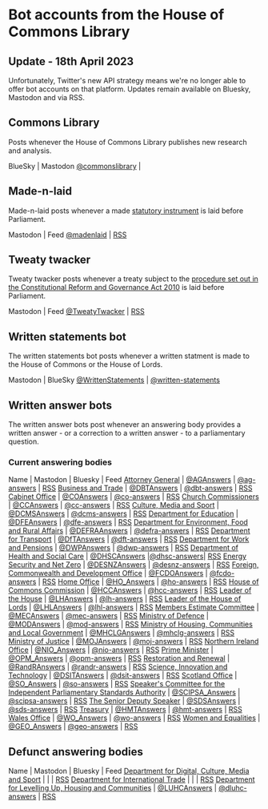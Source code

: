# Bot accounts from the House of Commons Library

## Update - 18th April 2023

Unfortunately, Twitter's new API strategy means we're no longer able to offer bot accounts on that platform. Updates remain available on Bluesky, Mastodon and via RSS.

## Commons Library

Posts whenever the House of Commons Library publishes new research and analysis.

BlueSky | Mastodon
[@commonslibrary](https://bsky.app/profile/commonslibrary.bsky.social) | 

## Made-n-laid

Made-n-laid posts whenever a made [statutory instrument](https://en.wikipedia.org/wiki/Statutory_instrument_(UK)) is laid before Parliament.

Mastodon | Feed
[@madenlaid](https://botsin.space/@madenlaid) | [RSS](https://api.parliament.uk/made-n-laid/rss)

## Tweaty twacker

Tweaty twacker posts whenever a treaty subject to the [procedure set out in the Constitutional Reform and Governance Act 2010](https://www.legislation.gov.uk/ukpga/2010/25/part/2) is laid before Parliament.

Mastodon | Feed
[@TweatyTwacker](https://botsin.space/@TweatyTwacker) | [RSS](https://api.parliament.uk/tweatytwacker/rss)

## Written statements bot

The written statements bot posts whenever a written statment is made to the House of Commons or the House of Lords.

Mastodon | BlueSky
[@WrittenStatements](https://botsin.space/@WrittenStatements) | [@written-statements](https://bsky.app/profile/written-statements.bsky.social)

## Written answer bots

The written answer bots post whenever an answering body provides a written answer - or a correction to a written answer - to a parliamentary question.

### Current answering bodies

Name | Mastodon | Bluesky | Feed
[Attorney General](https://api.parliament.uk/written-answers/answering-bodies/88) | [@AGAnswers](https://botsin.space/@AGAnswers) | [@ag-answers](https://bsky.app/profile/ag-answers.bsky.social) | [RSS](https://api.parliament.uk/written-answers/answering-bodies/88.rss)
[Business and Trade](https://api.parliament.uk/written-answers/answering-bodies/214) | [@DBTAnswers](https://botsin.space/@DBTAnswers) | [@dbt-answers](https://bsky.app/profile/dbt-answers.bsky.social) | [RSS](https://api.parliament.uk/written-answers/answering-bodies/214.rss)
[Cabinet Office]( https://api.parliament.uk/written-answers/answering-bodies/53 ) | [@COAnswers](https://botsin.space/@COAnswers) | [@co-answers](https://bsky.app/profile/co-answers.bsky.social) | [RSS](https://api.parliament.uk/written-answers/answering-bodies/53.rss)
[Church Commissioners](https://api.parliament.uk/written-answers/answering-bodies/9) | [@CCAnswers](https://botsin.space/@CCAnswers) | [@cc-answers](https://bsky.app/profile/cc-answers.bsky.social) | [RSS](https://api.parliament.uk/written-answers/answering-bodies/9.rss)
[Culture, Media and Sport](https://api.parliament.uk/written-answers/answering-bodies/217) | [@DCMSAnswers](https://botsin.space/@DCMSAnswers) | [@dcms-answers](https://bsky.app/profile/dcms-answers.bsky.social) | [RSS](https://api.parliament.uk/written-answers/answering-bodies/217.rss)
[Department for Education](https://api.parliament.uk/written-answers/answering-bodies/60) | [@DFEAnswers](https://botsin.space/@DFEAnswers) | [@dfe-answers](https://bsky.app/profile/dfe-answers.bsky.social) | [RSS](https://api.parliament.uk/written-answers/answering-bodies/60.rss)
[Department for Environment, Food and Rural Affairs](https://api.parliament.uk/written-answers/answering-bodies/13) | [@DEFRAAnswers](https://botsin.space/@DEFRAAnswers) | [@defra-answers](https://bsky.app/profile/defra-answers.bsky.social) | [RSS](https://api.parliament.uk/written-answers/answering-bodies/13.rss)
[Department for Transport](https://api.parliament.uk/written-answers/answering-bodies/27) | [@DfTAnswers](https://botsin.space/@DfTAnswers) | [@dft-answers](https://bsky.app/profile/dft-answers.bsky.social) | [RSS](https://api.parliament.uk/written-answers/answering-bodies/27.rss)
[Department for Work and Pensions](https://api.parliament.uk/written-answers/answering-bodies/29) | [@DWPAnswers](https://botsin.space/@DWPAnswers) | [@dwp-answers](https://bsky.app/profile/dwp-answers.bsky.social) | [RSS](https://api.parliament.uk/written-answers/answering-bodies/29.rss)
[Department of Health and Social Care](https://api.parliament.uk/written-answers/answering-bodies/17) | [@DHSCAnswers](https://botsin.space/@DHSCAnswers) |[@dhsc-answers](https://bsky.app/profile/dhsc-answers.bsky.social)| [RSS](https://api.parliament.uk/written-answers/answering-bodies/17.rss)
[Energy Security and Net Zero](https://api.parliament.uk/written-answers/answering-bodies/215) | [@DESNZAnswers](https://botsin.space/@DESNZAnswers) | [@desnz-answers](https://bsky.app/profile/desnz-answers.bsky.social) | [RSS](https://api.parliament.uk/written-answers/answering-bodies/215.rss)
[Foreign, Commonwealth and Development Office](https://api.parliament.uk/written-answers/answering-bodies/208) | [@FCDOAnswers](https://botsin.space/@FCDOAnswers) | [@fcdo-answers](https://bsky.app/profile/fcdo-answers.bsky.social) | [RSS](https://api.parliament.uk/written-answers/answering-bodies/208.rss)
[Home Office](https://api.parliament.uk/written-answers/answering-bodies/1) | [@HO_Answers](https://botsin.space/@HO_Answers) | [@ho-answers](https://bsky.app/profile/ho-answers.bsky.social) | [RSS](https://api.parliament.uk/written-answers/answering-bodies/1.rss)
[House of Commons Commission](https://api.parliament.uk/written-answers/answering-bodies/18) | [@HCCAnswers](https://botsin.space/@HCCAnswers) | [@hcc-answers](https://bsky.app/profile/hcc-answers.bsky.social) | [RSS](https://api.parliament.uk/written-answers/answering-bodies/18.rss)
[Leader of the House](https://api.parliament.uk/written-answers/answering-bodies/34) | [@LHAnswers](https://botsin.space/@LHAnswers) | [@lh-answers](https://bsky.app/profile/lh-answers.bsky.social) | [RSS](https://api.parliament.uk/written-answers/answering-bodies/34.rss)
[Leader of the House of Lords](https://api.parliament.uk/written-answers/answering-bodies/92) | [@LHLAnswers](https://botsin.space/@LHLAnswers) | [@lhl-answers](https://bsky.app/profile/lhl-answers.bsky.social) | [RSS](https://api.parliament.uk/written-answers/answering-bodies/92.rss)
[Members Estimate Committee](https://api.parliament.uk/written-answers/answering-bodies/91) | [@MECAnswers](https://botsin.space/@MECAnswers) | [@mec-answers](https://bsky.app/profile/mec-answers.bsky.social) | [RSS](https://api.parliament.uk/written-answers/answering-bodies/91.rss)
[Ministry of Defence](https://api.parliament.uk/written-answers/answering-bodies/11) | [@MODAnswers](https://botsin.space/@MODAnswers) | [@mod-answers](https://bsky.app/profile/mod-answers.bsky.social) | [RSS](https://api.parliament.uk/written-answers/answering-bodies/11.rss)
[Ministry of Housing, Communities and Local Government](https://api.parliament.uk/written-answers/answering-bodies/7) | [@MHCLGAnswers](https://botsin.space/@MHCLGAnswers) | [@mhclg-answers](https://bsky.app/profile/mhclg-answers.bsky.social) | [RSS](https://api.parliament.uk/written-answers/answering-bodies/7.rss)
[Ministry of Justice](https://api.parliament.uk/written-answers/answering-bodies/54) | [@MOJAnswers](https://botsin.space/@MOJAnswers) | [@moj-answers](https://bsky.app/profile/moj-answers.bsky.social) | [RSS](https://api.parliament.uk/written-answers/answering-bodies/54.rss)
[Northern Ireland Office](https://api.parliament.uk/written-answers/answering-bodies/21) | [@NIO_Answers](https://botsin.space/@NIO_Answers) | [@nio-answers](https://bsky.app/profile/nio-answers.bsky.social) | [RSS](https://api.parliament.uk/written-answers/answering-bodies/21.rss)
[Prime Minister](https://api.parliament.uk/written-answers/answering-bodies/23) | [@OPM_Answers](https://botsin.space/@OPM_Answers) | [@opm-answers](https://bsky.app/profile/opm-answers.bsky.social) | [RSS](https://api.parliament.uk/written-answers/answering-bodies/23.rss)
[Restoration and Renewal](https://api.parliament.uk/written-answers/answering-bodies/213) | [@RandRAnswers](https://botsin.space/@RandRAnswers) | [@randr-answers](https://bsky.app/profile/randr-answers.bsky.social) | [RSS](https://api.parliament.uk/written-answers/answering-bodies/213.rss)
[Science, Innovation and Technology](https://api.parliament.uk/written-answers/answering-bodies/216) |  [@DSITAnswers](https://botsin.space/@DSITAnswers) | [@dsit-answers](https://bsky.app/profile/dsit-answers.bsky.social) | [RSS](https://api.parliament.uk/written-answers/answering-bodies/216.rss)
[Scotland Office](https://api.parliament.uk/written-answers/answering-bodies/2) | [@SO_Answers](https://botsin.space/@SO_Answers) | [@so-answers](https://bsky.app/profile/so-answers.bsky.social) | [RSS](https://api.parliament.uk/written-answers/answering-bodies/2.rss)
[Speaker's Committee for the Independent Parliamentary Standards Authority](https://api.parliament.uk/written-answers/answering-bodies/90) | [@SCIPSA_Answers](https://botsin.space/@SCIPSA_Answers) | [@scipsa-answers](https://bsky.app/profile/scipsa-answers.bsky.social) | [RSS](https://api.parliament.uk/written-answers/answering-bodies/90.rss)
[The Senior Deputy Speaker](https://api.parliament.uk/written-answers/answering-bodies/204) | [@SDSAnswers](https://botsin.space/@SDSAnswers) | [@sds-answers](https://bsky.app/profile/sds-answers.bsky.social) | [RSS](https://api.parliament.uk/written-answers/answering-bodies/204.rss)
[Treasury](https://api.parliament.uk/written-answers/answering-bodies/14) | [@HMTAnswers](https://botsin.space/@HMTAnswers) | [@hmt-answers](https://bsky.app/profile/hmt-answers.bsky.social) | [RSS](https://api.parliament.uk/written-answers/answering-bodies/14.rss)
[Wales Office](https://api.parliament.uk/written-answers/answering-bodies/28) | [@WO_Answers](https://botsin.space/@WO_Answers) | [@wo-answers](https://bsky.app/profile/wo-answers.bsky.social) | [RSS](https://api.parliament.uk/written-answers/answering-bodies/28.rss)
[Women and Equalities](https://api.parliament.uk/written-answers/answering-bodies/31) | [@GEO_Answers](https://botsin.space/@GEO_Answers) | [@geo-answers](https://bsky.app/profile/geo-answers.bsky.social) | [RSS](https://api.parliament.uk/written-answers/answering-bodies/31.rss)

## Defunct answering bodies

Name | Mastodon | Bluesky | Feed
[Department for Digital, Culture, Media and Sport](https://api.parliament.uk/written-answers/answering-bodies/10) | | | [RSS](https://api.parliament.uk/written-answers/answering-bodies/10.rss)
[Department for International Trade](https://api.parliament.uk/written-answers/answering-bodies/202) | | | [RSS](https://api.parliament.uk/written-answers/answering-bodies/202.rss)
[Department for Levelling Up, Housing and Communities](https://api.parliament.uk/written-answers/answering-bodies/211) | [@LUHCAnswers](https://botsin.space/@LUHCAnswers) | [@dluhc-answers](https://bsky.app/profile/dluhc-answers.bsky.social) | [RSS](https://api.parliament.uk/written-answers/answering-bodies/211.rss)
